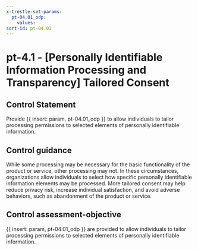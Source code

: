 ```yaml
---
x-trestle-set-params:
  pt-04.01_odp:
    values:
sort-id: pt-04.01
---
```


# pt-4.1 - \[Personally Identifiable Information Processing and Transparency\] Tailored Consent

## Control Statement

Provide {{ insert: param, pt-04.01_odp }} to allow individuals to tailor processing permissions to selected elements of personally identifiable information.

## Control guidance

While some processing may be necessary for the basic functionality of the product or service, other processing may not. In these circumstances, organizations allow individuals to select how specific personally identifiable information elements may be processed. More tailored consent may help reduce privacy risk, increase individual satisfaction, and avoid adverse behaviors, such as abandonment of the product or service.

## Control assessment-objective

{{ insert: param, pt-04.01_odp }} are provided to allow individuals to tailor processing permissions to selected elements of personally identifiable information.
